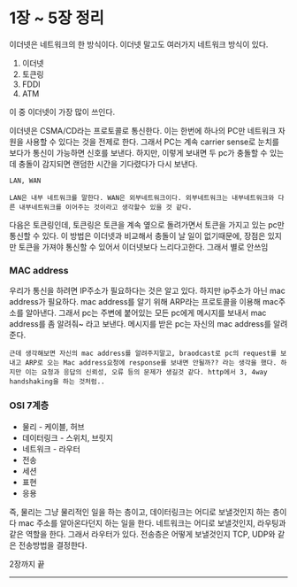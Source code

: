 # 1장 ~ 5장 정리

이더넷은 네트워크의 한 방식이다. 이더넷 말고도 여러가지 네트워크 방식이 있다.

1. 이더넷
2. 토큰링
3. FDDI
4. ATM

이 중 이더넷이 가장 많이 쓰인다. 

이더넷은 CSMA/CD라는 프로토콜로 통신한다. 이는 한번에 하나의 PC만 네트워크 자원을 사용할 수 있다는 것을 전제로 한다. 그래서 PC는 계속 carrier sense로 눈치를 보다가 통신이 가능하면 신호를 보낸다. 하지만, 이렇게 보내면 두 pc가 충돌할 수 있는데 충돌이 감지되면 랜덤한 시간을 기다렸다가 다시 보낸다.

```
LAN, WAN

LAN은 내부 네트워크를 말한다. WAN은 외부네트워크이다. 외부네트워크는 내부네트워크와 다른 내부네트워크를 이어주는 것이라고 생각할수 있을 것 같다.
```



다음은 토큰링인데, 토큰링은 토큰을 계속 옆으로 돌려가면서 토큰을 가지고 있는 pc만 통신할 수 있다. 이 방법은 이더넷과 비교해서 충돌이 날 일이 없기때문에, 장점은 있지만 토큰을 가져야 통신할 수 있어서 이더넷보다 느리다고한다. 그래서 별로 안쓰임



### MAC address 

우리가 통신을 하려면 IP주소가 필요하다는 것은 알고 있다. 하지만 ip주소가 아닌 mac address가 필요하다. mac address를 알기 위해 ARP라는 프로토콜을 이용해 mac주소를 알아낸다. 그래서 pc는 주변에 붙어있는 모든 pc에게 메시지를 보내서 mac address를 좀 알려줘~ 라고 보낸다. 메시지를 받은 pc는 자신의 mac address를 알려준다.

```
근데 생각해보면 자신의 mac address를 알려주지말고, braodcast로 pc의 request를 보내고 ARP로 오는 Mac address요청에 response를 보내면 안될까?? 라는 생각을 했다. 하지만 이는 요청과 응답의 신뢰성, 오류 등의 문제가 생길것 같다. http에서 3, 4way handshaking을 하는 것처럼..
```



### OSI 7계층

- 물리 - 케이블, 허브
- 데이터링크 - 스위치, 브릿지
- 네트워크 - 라우터
- 전송
- 세션
- 표현
- 응용

즉, 물리는 그냥 물리적인 일을 하는 층이고, 데이터링크는 어디로 보낼것인지 하는 층이다 mac 주소를 알아온다던지 하는 일을 한다. 네트워크는 어디로 보낼것인지, 라우팅과 같은 역할을 한다. 그래서 라우터가 있다. 전송층은 어떻게 보낼것인지 TCP, UDP와 같은 전송방법을 결정한다.



2장까지 끝

------

